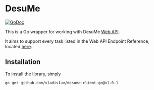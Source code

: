 
DesuMe
=======

[![GoDoc](https://pkg.go.dev/github.com/vladis1av/desume-client-go@v1.0.1/desume?status.svg)](https://pkg.go.dev/github.com/vladis1av/desume-client-go@v1.0.1/desume)

This is a Go wrapper for working with DesuMe
[Web API](https://desu.me/help/api/).

It aims to support every task listed in the Web API Endpoint Reference,
located [here](https://desu.me/help/api/).

## Installation

To install the library, simply

`go get github.com/vladis1av/desume-client-go@v1.0.1`
